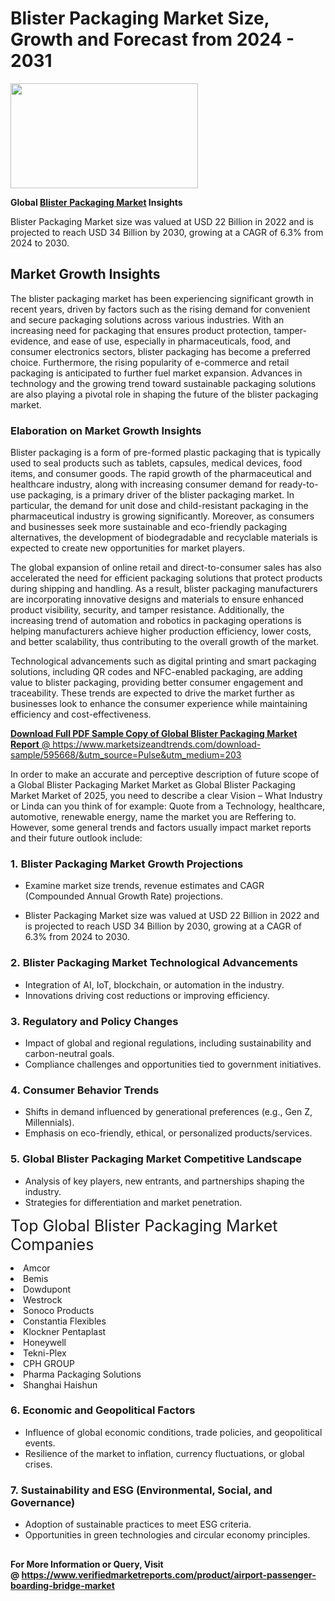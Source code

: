 <H1>Blister Packaging Market Size, Growth and Forecast from 2024 - 2031</H1><img class="aligncenter size-medium wp-image-584254" src="https://thirdeyenews.in/wp-content/uploads/2024/09/Global-Market-Research-300x168.jpeg" alt="" width="300" height="168" /><p><strong>Global&nbsp;<a href="https://www.marketsizeandtrends.com/download-sample/595668/&amp;utm_source=Pulse&amp;utm_medium=203">Blister Packaging Market</a> Insights</strong></p><p>Blister Packaging Market size was valued at USD 22 Billion in 2022 and is projected to reach USD 34 Billion by 2030, growing at a CAGR of 6.3% from 2024 to 2030.</p><p><h2>Market Growth Insights</h2> <p>The blister packaging market has been experiencing significant growth in recent years, driven by factors such as the rising demand for convenient and secure packaging solutions across various industries. With an increasing need for packaging that ensures product protection, tamper-evidence, and ease of use, especially in pharmaceuticals, food, and consumer electronics sectors, blister packaging has become a preferred choice. Furthermore, the rising popularity of e-commerce and retail packaging is anticipated to further fuel market expansion. Advances in technology and the growing trend toward sustainable packaging solutions are also playing a pivotal role in shaping the future of the blister packaging market.</p> <p><a href="#"></a></p> <h3>Elaboration on Market Growth Insights</h3> <p>Blister packaging is a form of pre-formed plastic packaging that is typically used to seal products such as tablets, capsules, medical devices, food items, and consumer goods. The rapid growth of the pharmaceutical and healthcare industry, along with increasing consumer demand for ready-to-use packaging, is a primary driver of the blister packaging market. In particular, the demand for unit dose and child-resistant packaging in the pharmaceutical industry is growing significantly. Moreover, as consumers and businesses seek more sustainable and eco-friendly packaging alternatives, the development of biodegradable and recyclable materials is expected to create new opportunities for market players.</p> <p>The global expansion of online retail and direct-to-consumer sales has also accelerated the need for efficient packaging solutions that protect products during shipping and handling. As a result, blister packaging manufacturers are incorporating innovative designs and materials to ensure enhanced product visibility, security, and tamper resistance. Additionally, the increasing trend of automation and robotics in packaging operations is helping manufacturers achieve higher production efficiency, lower costs, and better scalability, thus contributing to the overall growth of the market.</p> <p>Technological advancements such as digital printing and smart packaging solutions, including QR codes and NFC-enabled packaging, are adding value to blister packaging, providing better consumer engagement and traceability. These trends are expected to drive the market further as businesses look to enhance the consumer experience while maintaining efficiency and cost-effectiveness.</p> <p><a href="#"></p><p><span class=""><strong>Download Full PDF Sample Copy of Global Blister Packaging Market Report</strong> @ <a href="https://www.marketsizeandtrends.com/download-sample/595668/&amp;utm_source=Pulse&amp;utm_medium=203" target="_blank">https://www.marketsizeandtrends.com/download-sample/595668/&amp;utm_source=Pulse&amp;utm_medium=203</a></span></p><p>In order to make an accurate and perceptive description of future scope of a Global&nbsp;Blister Packaging Market Market as Global&nbsp;Blister Packaging Market Market of 2025, you need to describe a clear Vision &ndash; What Industry or Linda can you think of for example: Quote from a Technology, healthcare, automotive, renewable energy, name the market you are Reffering to. However, some general trends and factors usually impact market reports and their future outlook include:</p><h3>1.&nbsp;<strong>Blister Packaging Market Growth Projections</strong></h3><ul><li>Examine market size trends, revenue estimates and CAGR (Compounded Annual Growth Rate) projections.</li><li><p>Blister Packaging Market size was valued at USD 22 Billion in 2022 and is projected to reach USD 34 Billion by 2030, growing at a CAGR of 6.3% from 2024 to 2030.</p></li></ul><h3>2.&nbsp;<strong>Blister Packaging Market Technological Advancements</strong></h3><ul><li>Integration of AI, IoT, blockchain, or automation in the industry.</li><li>Innovations driving cost reductions or improving efficiency.</li></ul><h3>3.&nbsp;<strong>Regulatory and Policy Changes</strong></h3><ul><li>Impact of global and regional regulations, including sustainability and carbon-neutral goals.</li><li>Compliance challenges and opportunities tied to government initiatives.</li></ul><h3>4.&nbsp;<strong>Consumer Behavior Trends</strong></h3><ul><li>Shifts in demand influenced by generational preferences (e.g., Gen Z, Millennials).</li><li>Emphasis on eco-friendly, ethical, or personalized products/services.</li></ul><h3>5.&nbsp;<strong>Global Blister Packaging Market Competitive Landscape</strong></h3><ul><li>Analysis of key players, new entrants, and partnerships shaping the industry.</li><li>Strategies for differentiation and market penetration.</li></ul><p data-pm-slice="1 1 []"><span style="color: inherit; font-family: inherit; font-size: 25px;">Top Global Blister Packaging Market Companies</span></p><div class="" data-test-id=""><p><li>Amcor</li><li> Bemis</li><li> Dowdupont</li><li> Westrock</li><li> Sonoco Products</li><li> Constantia Flexibles</li><li> Klockner Pentaplast</li><li> Honeywell</li><li> Tekni-Plex</li><li> CPH GROUP</li><li> Pharma Packaging Solutions</li><li> Shanghai Haishun</li></p></div><h3>6.&nbsp;<strong>Economic and Geopolitical Factors</strong></h3><ul><li>Influence of global economic conditions, trade policies, and geopolitical events.</li><li>Resilience of the market to inflation, currency fluctuations, or global crises.</li></ul><h3>7.&nbsp;<strong>Sustainability and ESG (Environmental, Social, and Governance)</strong></h3><ul><li>Adoption of sustainable practices to meet ESG criteria.</li><li>Opportunities in green technologies and circular economy principles.</li></ul><h2><strong style="font-size: 14px;">For More Information or Query, Visit @&nbsp;</strong><a style="background-color: #ffffff; font-size: 14px;" href="https://www.marketsizeandtrends.com/report/blister-packaging-market/" target="_blank">https://www.verifiedmarketreports.com/product/airport-passenger-boarding-bridge-market</a></h2>
